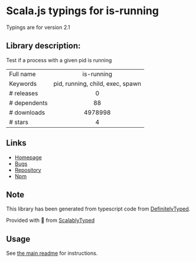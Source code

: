 
# Scala.js typings for is-running

Typings are for version 2.1

## Library description:
Test if a process with a given pid is running

|                    |                 |
| ------------------ | :-------------: |
| Full name          | is-running |
| Keywords           | pid, running, child, exec, spawn |
| # releases         | 0 |
| # dependents       | 88 |
| # downloads        | 4978998 |
| # stars            | 4 |

## Links
- [Homepage](https://github.com/nisaacson/is-running#readme)
- [Bugs](https://github.com/nisaacson/is-running/issues)
- [Repository](https://github.com/nisaacson/is-running)
- [Npm](https://www.npmjs.com/package/is-running)
    


## Note
This library has been generated from typescript code from [DefinitelyTyped](https://definitelytyped.org).

Provided with :purple_heart: from [ScalablyTyped](https://github.com/oyvindberg/ScalablyTyped)

## Usage
See [the main readme](../../readme.md) for instructions.


